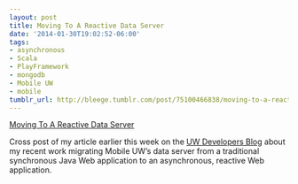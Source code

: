 ```yaml
---
layout: post
title: Moving To A Reactive Data Server
date: '2014-01-30T19:02:52-06:00'
tags:
- asynchronous
- Scala
- PlayFramework
- mongodb
- Mobile UW
- mobile
tumblr_url: http://bleege.tumblr.com/post/75100466838/moving-to-a-reactive-data-server
---
```


[Moving To A Reactive Data Server](http://devblog.uc.wisc.edu/blog/reactive-proxy-server/)

<!--excerpt.start-->
Cross post of my article earlier this week on the [UW Developers Blog](http://devblog.uc.wisc.edu/) about my recent work migrating Mobile UW’s data server from a traditional synchronous Java Web application to an asynchronous, reactive Web application.
<!--excerpt.end-->